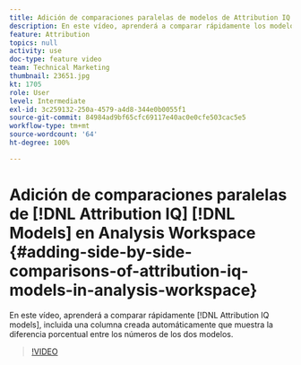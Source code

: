 ```yaml
---
title: Adición de comparaciones paralelas de modelos de Attribution IQ en Analysis Workspace
description: En este vídeo, aprenderá a comparar rápidamente los modelos de Attribution IQ, incluida una columna creada automáticamente que muestra la diferencia porcentual entre los números de los dos modelos.
feature: Attribution
topics: null
activity: use
doc-type: feature video
team: Technical Marketing
thumbnail: 23651.jpg
kt: 1705
role: User
level: Intermediate
exl-id: 3c259132-250a-4579-a4d8-344e0b0055f1
source-git-commit: 84984ad9bf65cfc69117e40ac0e0cfe503cac5e5
workflow-type: tm+mt
source-wordcount: '64'
ht-degree: 100%

---
```


# Adición de comparaciones paralelas de [!DNL Attribution IQ] [!DNL Models] en Analysis Workspace {#adding-side-by-side-comparisons-of-attribution-iq-models-in-analysis-workspace}

En este vídeo, aprenderá a comparar rápidamente [!DNL Attribution IQ models], incluida una columna creada automáticamente que muestra la diferencia porcentual entre los números de los dos modelos.

>[!VIDEO](https://video.tv.adobe.com/v/23651/?quality=12&learn=on)
